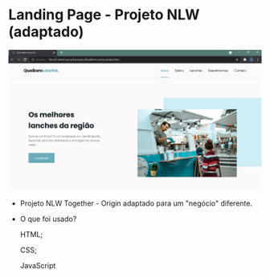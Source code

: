 # Landing Page - Projeto NLW (adaptado) #

![landingpage](https://github.com/GabrielMachioni/quebomlanche/blob/master/printprojeto.png)

* Projeto NLW Together - Origin adaptado para um "negócio" diferente.

* O que foi usado?

  HTML;

  CSS;

  JavaScript
